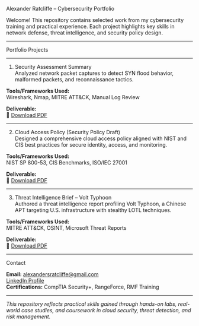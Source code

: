 Alexander Ratcliffe – Cybersecurity Portfolio

Welcome! This repository contains selected work from my cybersecurity training and practical experience. Each project highlights key skills in network defense, threat intelligence, and security policy design.

---

Portfolio Projects

---

1. Security Assessment Summary   
Analyzed network packet captures to detect SYN flood behavior, malformed packets, and reconnaissance tactics.

**Tools/Frameworks Used:**  
Wireshark, Nmap, MITRE ATT&CK, Manual Log Review

**Deliverable:**  
📄 [Download PDF](https://github.com/yourusername/yourrepo/raw/main/AlexRatcliffe_Security_Assessment_Summary.pdf)

---

2. Cloud Access Policy (Security Policy Draft)  
Designed a comprehensive cloud access policy aligned with NIST and CIS best practices for secure identity, access, and monitoring.

**Tools/Frameworks Used:**  
NIST SP 800-53, CIS Benchmarks, ISO/IEC 27001

**Deliverable:**  
📄 [Download PDF](https://github.com/yourusername/yourrepo/raw/main/AlexRatcliffe_Security_Policy_Draft.pdf)

---

3. Threat Intelligence Brief – Volt Typhoon   
Authored a threat intelligence report profiling Volt Typhoon, a Chinese APT targeting U.S. infrastructure with stealthy LOTL techniques.

**Tools/Frameworks Used:**  
MITRE ATT&CK, OSINT, Microsoft Threat Reports

**Deliverable:**  
📄 [Download PDF](https://github.com/yourusername/yourrepo/raw/main/AlexRatcliffe_Threat_Intelligence_Brief.pdf)

---

Contact

**Email:** alexandersratcliffe@gmail.com  
[LinkedIn Profile](https://www.linkedin.com/in/alexander-ratcliffe-6aa925190/)  
**Certifications:** CompTIA Security+, RangeForce, RMF Training

---

*This repository reflects practical skills gained through hands-on labs, real-world case studies, and coursework in cloud security, threat detection, and risk management.*


